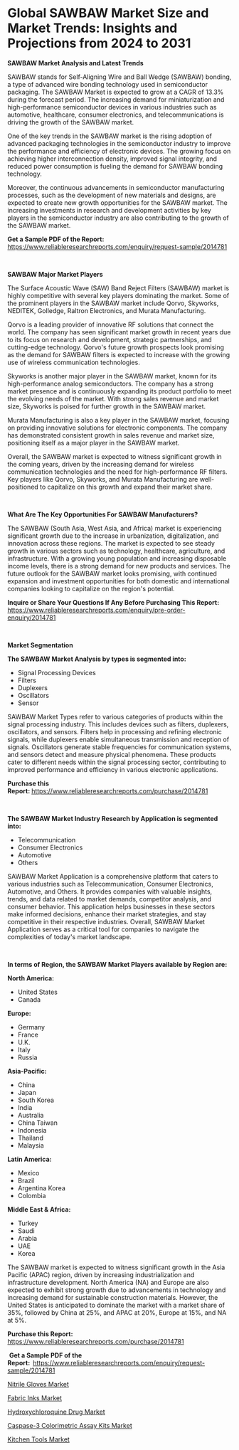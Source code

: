 <p><h1>Global SAWBAW Market Size and Market Trends: Insights and Projections from 2024 to 2031</h1></p><p><strong>SAWBAW Market Analysis and Latest Trends</strong></p>
<p><p>SAWBAW stands for Self-Aligning Wire and Ball Wedge (SAWBAW) bonding, a type of advanced wire bonding technology used in semiconductor packaging. The SAWBAW Market is expected to grow at a CAGR of 13.3% during the forecast period. The increasing demand for miniaturization and high-performance semiconductor devices in various industries such as automotive, healthcare, consumer electronics, and telecommunications is driving the growth of the SAWBAW market.</p><p>One of the key trends in the SAWBAW market is the rising adoption of advanced packaging technologies in the semiconductor industry to improve the performance and efficiency of electronic devices. The growing focus on achieving higher interconnection density, improved signal integrity, and reduced power consumption is fueling the demand for SAWBAW bonding technology.</p><p>Moreover, the continuous advancements in semiconductor manufacturing processes, such as the development of new materials and designs, are expected to create new growth opportunities for the SAWBAW market. The increasing investments in research and development activities by key players in the semiconductor industry are also contributing to the growth of the SAWBAW market.</p></p>
<p><strong>Get a Sample PDF of the Report:&nbsp;</strong> <a href="https://www.reliableresearchreports.com/enquiry/request-sample/2014781">https://www.reliableresearchreports.com/enquiry/request-sample/2014781</a></p>
<p>&nbsp;</p>
<p><strong>SAWBAW Major Market Players</strong></p>
<p><p>The Surface Acoustic Wave (SAW) Band Reject Filters (SAWBAW) market is highly competitive with several key players dominating the market. Some of the prominent players in the SAWBAW market include Qorvo, Skyworks, NEDITEK, Golledge, Raltron Electronics, and Murata Manufacturing.</p><p>Qorvo is a leading provider of innovative RF solutions that connect the world. The company has seen significant market growth in recent years due to its focus on research and development, strategic partnerships, and cutting-edge technology. Qorvo's future growth prospects look promising as the demand for SAWBAW filters is expected to increase with the growing use of wireless communication technologies.</p><p>Skyworks is another major player in the SAWBAW market, known for its high-performance analog semiconductors. The company has a strong market presence and is continuously expanding its product portfolio to meet the evolving needs of the market. With strong sales revenue and market size, Skyworks is poised for further growth in the SAWBAW market.</p><p>Murata Manufacturing is also a key player in the SAWBAW market, focusing on providing innovative solutions for electronic components. The company has demonstrated consistent growth in sales revenue and market size, positioning itself as a major player in the SAWBAW market.</p><p>Overall, the SAWBAW market is expected to witness significant growth in the coming years, driven by the increasing demand for wireless communication technologies and the need for high-performance RF filters. Key players like Qorvo, Skyworks, and Murata Manufacturing are well-positioned to capitalize on this growth and expand their market share.</p></p>
<p>&nbsp;</p>
<p><strong>What Are The Key Opportunities For SAWBAW Manufacturers?</strong></p>
<p><p>The SAWBAW (South Asia, West Asia, and Africa) market is experiencing significant growth due to the increase in urbanization, digitalization, and innovation across these regions. The market is expected to see steady growth in various sectors such as technology, healthcare, agriculture, and infrastructure. With a growing young population and increasing disposable income levels, there is a strong demand for new products and services. The future outlook for the SAWBAW market looks promising, with continued expansion and investment opportunities for both domestic and international companies looking to capitalize on the region's potential.</p></p>
<p><strong>Inquire or Share Your Questions If Any Before Purchasing This Report:</strong> <a href="https://www.reliableresearchreports.com/enquiry/pre-order-enquiry/2014781">https://www.reliableresearchreports.com/enquiry/pre-order-enquiry/2014781</a></p>
<p>&nbsp;</p>
<p><strong>Market Segmentation</strong></p>
<p><strong>The SAWBAW Market Analysis by types is segmented into:</strong></p>
<p><ul><li>Signal Processing Devices</li><li>Filters</li><li>Duplexers</li><li>Oscillators</li><li>Sensor</li></ul></p>
<p><p>SAWBAW Market Types refer to various categories of products within the signal processing industry. This includes devices such as filters, duplexers, oscillators, and sensors. Filters help in processing and refining electronic signals, while duplexers enable simultaneous transmission and reception of signals. Oscillators generate stable frequencies for communication systems, and sensors detect and measure physical phenomena. These products cater to different needs within the signal processing sector, contributing to improved performance and efficiency in various electronic applications.</p></p>
<p><strong>Purchase this Report:&nbsp;</strong><a href="https://www.reliableresearchreports.com/purchase/2014781">https://www.reliableresearchreports.com/purchase/2014781</a></p>
<p>&nbsp;</p>
<p><strong>The SAWBAW Market Industry Research by Application is segmented into:</strong></p>
<p><ul><li>Telecommunication</li><li>Consumer Electronics</li><li>Automotive</li><li>Others</li></ul></p>
<p><p>SAWBAW Market Application is a comprehensive platform that caters to various industries such as Telecommunication, Consumer Electronics, Automotive, and Others. It provides companies with valuable insights, trends, and data related to market demands, competitor analysis, and consumer behavior. This application helps businesses in these sectors make informed decisions, enhance their market strategies, and stay competitive in their respective industries. Overall, SAWBAW Market Application serves as a critical tool for companies to navigate the complexities of today's market landscape.</p></p>
<p>&nbsp;</p>
<p><strong>In terms of Region, the SAWBAW Market Players available by Region are:</strong></p>
<p>
    <p> <strong> North America: </strong>
        <ul>
            <li>United States</li>
            <li>Canada</li>
        </ul>
        </p> 
    <p> <strong> Europe: </strong>
        <ul>
            <li>Germany</li>
            <li>France</li>
            <li>U.K.</li>
            <li>Italy</li>
            <li>Russia</li>
        </ul>
        </p> 
    <p> <strong> Asia-Pacific: </strong>
        <ul>
            <li>China</li>
            <li>Japan</li>
            <li>South Korea</li>
            <li>India</li>
            <li>Australia</li>
            <li>China Taiwan</li>
            <li>Indonesia</li>
            <li>Thailand</li>
            <li>Malaysia</li>
        </ul>
        </p> 
    <p> <strong> Latin America: </strong>
        <ul>
            <li>Mexico</li>
            <li>Brazil</li>
            <li>Argentina Korea</li>
            <li>Colombia</li>
        </ul>
        </p> 
    <p> <strong> Middle East & Africa: </strong>
        <ul>
            <li>Turkey</li>
            <li>Saudi</li>
            <li>Arabia</li>
            <li>UAE</li>
            <li>Korea</li>
        </ul>
    </p>
    </p>
<p><p>The SAWBAW market is expected to witness significant growth in the Asia Pacific (APAC) region, driven by increasing industrialization and infrastructure development. North America (NA) and Europe are also expected to exhibit strong growth due to advancements in technology and increasing demand for sustainable construction materials. However, the United States is anticipated to dominate the market with a market share of 35%, followed by China at 25%, and APAC at 20%, Europe at 15%, and NA at 5%.</p></p>
<p><strong>Purchase this Report: </strong><a href="https://www.reliableresearchreports.com/purchase/2014781">https://www.reliableresearchreports.com/purchase/2014781</a></p>
<p>&nbsp;<strong>Get a Sample PDF of the Report:&nbsp;&nbsp;</strong><a href="https://www.reliableresearchreports.com/enquiry/request-sample/2014781">https://www.reliableresearchreports.com/enquiry/request-sample/2014781</a></p>
<p><strong></strong></p>
<p><p><a href="https://view.publitas.com/reportprime-1/nitrile-gloves-market-size-reflecting-a-forecast-till-2031-market-by-type-by-application-and-by-geography/">Nitrile Gloves Market</a></p><p><a href="https://thundering-castanet-c65.notion.site/Fabric-Inks-Market-Research-Report-Provides-Critical-Insights-that-can-help-Shape-Business-Developme-ab4b732f6f0343769b72a89501250be9">Fabric Inks Market</a></p><p><a href="https://thundering-castanet-c65.notion.site/Hydroxychloroquine-Drug-Market-A-Comprehensive-Report-of-its-Market-Share-Growth-Trends-2024-20-8bdca7a2c4f6402aa8122e76cb1a1e49">Hydroxychloroquine Drug Market</a></p><p><a href="https://bubble-tree-ea4.notion.site/Caspase-3-Colorimetric-Assay-Kits-Market-Analysis-Examines-its-Scope-on-Growth-Opportunities-and-Fo-2028b0d126d84b26adc633bef7c26fa5">Caspase-3 Colorimetric Assay Kits Market</a></p><p><a href="https://view.publitas.com/reportprime-1/kitchen-tools-market-research-report-provides-thorough-industry-overview-which-offers-an-in-depth-analysis-of-product-trends-and-new-market-divisions/">Kitchen Tools Market</a></p></p>